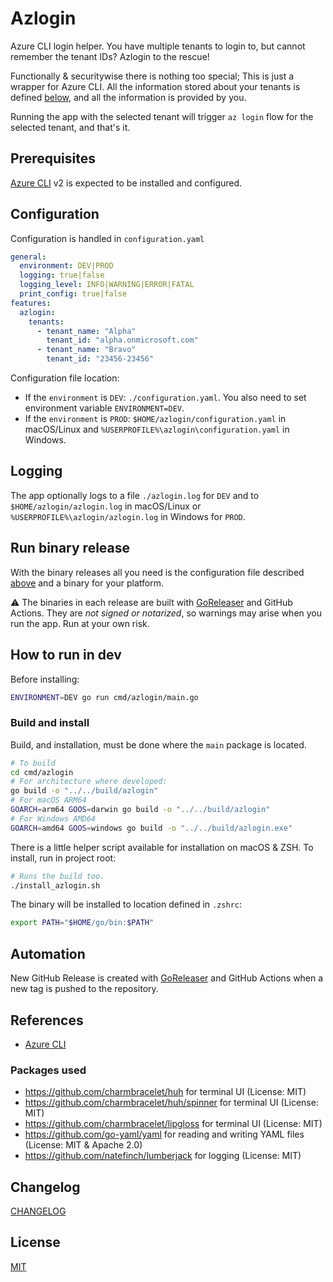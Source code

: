 # Azlogin

Azure CLI login helper. You have multiple tenants to login to, but cannot remember the tenant IDs? Azlogin to the rescue!

Functionally & securitywise there is nothing too special; This is just a wrapper for Azure CLI. All the information stored about your tenants is defined [below](#configuration), and all the information is provided by you.

Running the app with the selected tenant will trigger `az login` flow for the selected tenant, and that's it.


## Prerequisites

[Azure CLI](https://learn.microsoft.com/en-us/cli/azure/) v2 is expected to be installed and configured.


## Configuration

Configuration is handled in `configuration.yaml`

```yaml
general:
  environment: DEV|PROD
  logging: true|false
  logging_level: INFO|WARNING|ERROR|FATAL
  print_config: true|false
features:
  azlogin:
    tenants:
      - tenant_name: "Alpha"
        tenant_id: "alpha.onmicrosoft.com"
      - tenant_name: "Bravo"
        tenant_id: "23456-23456"
```
Configuration file location:
- If the `environment` is `DEV`: `./configuration.yaml`. You also need to set environment variable `ENVIRONMENT=DEV`.
- If the `environment` is `PROD`: `$HOME/azlogin/configuration.yaml` in macOS/Linux and `%USERPROFILE%\azlogin\configuration.yaml` in Windows.

## Logging

The app optionally logs to a file `./azlogin.log` for `DEV` and to `$HOME/azlogin/azlogin.log` in macOS/Linux or `%USERPROFILE%\azlogin/azlogin.log` in Windows for `PROD`.


## Run binary release

With the binary releases all you need is the configuration file described [above](#configuration) and a binary for your platform.

⚠️ The binaries in each release are built with [GoReleaser](https://goreleaser.com/ci/actions/) and GitHub Actions. They are *not signed or notarized*, so warnings may arise when you run the app. Run at your own risk.


## How to run in dev

Before installing:

```bash
ENVIRONMENT=DEV go run cmd/azlogin/main.go
```

### Build and install

Build, and installation, must be done where the `main` package is located.

```bash
# To build
cd cmd/azlogin
# For architecture where developed:
go build -o "../../build/azlogin"
# For macOS ARM64
GOARCH=arm64 GOOS=darwin go build -o "../../build/azlogin"
# For Windows AMD64
GOARCH=amd64 GOOS=windows go build -o "../../build/azlogin.exe"
```
There is a little helper script available for installation on macOS & ZSH. To install, run in project root:
```bash
# Runs the build too.
./install_azlogin.sh
```
The binary will be installed to location defined in `.zshrc`:
```bash
export PATH="$HOME/go/bin:$PATH"
```

## Automation

New GitHub Release is created with [GoReleaser](https://goreleaser.com/ci/actions/) and GitHub Actions when a new tag is pushed to the repository.


## References

- [Azure CLI](https://learn.microsoft.com/en-us/cli/azure/)

### Packages used

- https://github.com/charmbracelet/huh for terminal UI (License: MIT)
- https://github.com/charmbracelet/huh/spinner for terminal UI (License: MIT)
- https://github.com/charmbracelet/lipgloss for terminal UI (License: MIT)
- https://github.com/go-yaml/yaml for reading and writing YAML files (License: MIT & Apache 2.0)
- https://github.com/natefinch/lumberjack for logging (License: MIT)


## Changelog

[CHANGELOG](CHANGELOG.md)

## License

[MIT](LICENSE)
